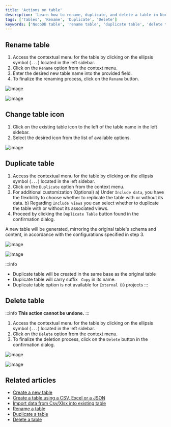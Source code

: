 ```yaml
---
title: 'Actions on table'
description: 'Learn how to rename, duplicate, and delete a table in NocoDB.'
tags: ['Tables', 'Rename', 'Duplicate', 'Delete']
keywords: ['NocoDB table', 'rename table', 'duplicate table', 'delete table']
---
```


## Rename table

1. Access the contextual menu for the table by clicking on the ellipsis symbol (`...`) located in the left sidebar.
2. Click on the `Rename` option from the context menu.
3. Enter the desired new table name into the provided field.
4. To finalize the renaming process, click on the `Rename` button.

![image](/img/v2/table/table-context-menu.png)

![image](/img/v2/table/table-rename.png)

## Change table icon

1. Click on the existing table icon to the left of the table name in the left sidebar.
2. Select the desired icon from the list of available options.

![image](/img/v2/table/table-change-icon.png)

## Duplicate table

1. Access the contextual menu for the table by clicking on the ellipsis symbol (`...`) located in the left sidebar.
2. Click on the `Duplicate` option from the context menu.
3. For additional customization (Optional)
   a) Under `Include data`, you have the flexibility to choose whether to replicate the table with or without its data.
   b) Regarding `Include views` you can select whether to duplicate the table with or without its associated views.
4. Proceed by clicking the `Duplicate Table` button found in the confirmation dialog.

A new table will be generated, mirroring the original table's schema and content, in accordance with the configurations specified in step 3.

![image](/img/v2/table/table-context-menu.png)

![image](/img/v2/table/table-duplicate.png)

:::info
- Duplicate table will be created in the same base as the original table
- Duplicate table will carry suffix ` Copy` in its name.
- Duplicate table option is not available for `External DB` projects
:::

## Delete table

:::info
**This action cannot be undone.**
:::

1. Access the contextual menu for the table by clicking on the ellipsis symbol (`...`) located in the left sidebar.
2. Click on the `Delete` option from the context menu.
3. To finalize the deletion process, click on the `Delete` button in the confirmation dialog.

![image](/img/v2/table/table-context-menu.png)

![image](/img/v2/table/table-delete.png)

## Related articles
- [Create a new table](/tables/create-table)
- [Create a table using a CSV, Excel or a JSON](/tables/create-table-via-import)
- [Import data from Csv/Xlsx into existing table](/tables/import-data-into-existing-table)
- [Rename a table](/tables/actions-on-table#rename-table)
- [Duplicate a table](/tables/actions-on-table#duplicate-table)
- [Delete a table](/tables/actions-on-table#delete-table)




